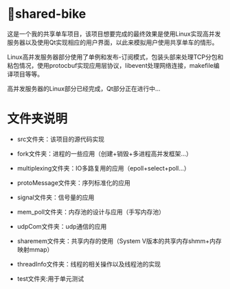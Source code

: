 # 🚀shared-bike
这是一个我的共享单车项目，该项目想要完成的最终效果是使用Linux实现高并发服务器以及使用Qt实现相应的用户界面，以此来模拟用户使用共享单车的情形。

Linux高并发服务器部分使用了单例和发布-订阅模式，包装头部来处理TCP分包和粘包情况，使用protocbuf实现应用层协议，libevent处理网络连接，makefile编译项目等等。


高并发服务器的Linux部分已经完成，Qt部分正在进行中...

# 文件夹说明

- src文件夹：该项目的源代码实现


- fork文件夹：进程的一些应用（创建+销毁+多进程高并发框架...）
- multiplexing文件夹：IO多路复用的应用（epoll+select+poll...）
- protoMessage文件夹：序列标准化的应用
- signal文件夹：信号量的应用
- mem_poll文件夹：内存池的设计与应用（手写内存池）
- udpCom文件夹：udp通信的应用
- sharemem文件夹：共享内存的使用（System V版本的共享内存shmm+内存映射mmap）
- threadInfo文件夹：线程的相关操作以及线程池的实现
- test文件夹:用于单元测试